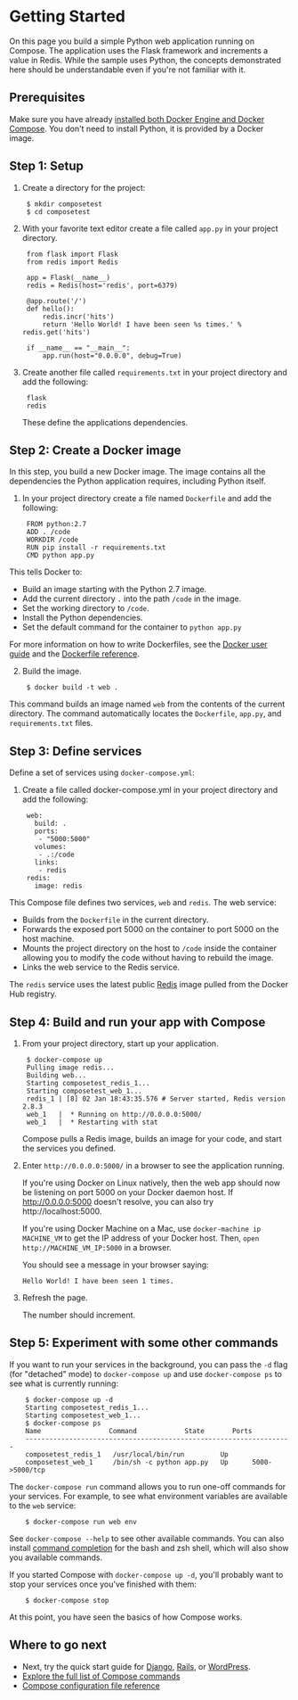 <!--[metadata]>
+++
title = "Getting Started"
description = "Getting started with Docker Compose"
keywords = ["documentation, docs,  docker, compose, orchestration, containers"]
[menu.main]
parent="workw_compose"
weight=-85
+++
<![end-metadata]-->


# Getting Started

On this page you build a simple Python web application running on Compose. The
application uses the Flask framework and increments a value in Redis. While the
sample uses Python, the concepts demonstrated here should be understandable even
if you're not familiar with it.

## Prerequisites

Make sure you have already
[installed both Docker Engine and Docker Compose](install.md). You
don't need to install Python, it is provided by a Docker image.

## Step 1: Setup

1. Create a directory for the project:

        $ mkdir composetest
        $ cd composetest

2. With your favorite text editor create a file called `app.py` in your project
   directory.

        from flask import Flask
        from redis import Redis

        app = Flask(__name__)
        redis = Redis(host='redis', port=6379)

        @app.route('/')
        def hello():
            redis.incr('hits')
            return 'Hello World! I have been seen %s times.' % redis.get('hits')

        if __name__ == "__main__":
            app.run(host="0.0.0.0", debug=True)

3. Create another file called `requirements.txt` in your project directory and
   add the following:

        flask
        redis

   These define the applications dependencies.

## Step 2: Create a Docker image

In this step, you build a new Docker image. The image contains all the
dependencies the Python application requires, including Python itself.

1. In your project directory create a file named `Dockerfile` and add the
   following:

        FROM python:2.7
        ADD . /code
        WORKDIR /code
        RUN pip install -r requirements.txt
        CMD python app.py

  This tells Docker to:

  * Build an image starting with the Python 2.7 image.
  * Add the current directory `.` into the path `/code` in the image.
  * Set the working directory to `/code`.
  * Install the Python dependencies.
  * Set the default command for the container to `python app.py`

  For more information on how to write Dockerfiles, see the [Docker user guide](https://docs.docker.com/engine/userguide/dockerimages/#building-an-image-from-a-dockerfile) and the [Dockerfile reference](http://docs.docker.com/reference/builder/).

2. Build the image.

        $ docker build -t web .

  This command builds an image named `web` from the contents of the current
  directory. The command automatically locates the `Dockerfile`, `app.py`, and
  `requirements.txt` files.


## Step 3: Define services

Define a set of services using `docker-compose.yml`:

1. Create a file called docker-compose.yml in your project directory and add
   the following:

        web:
          build: .
          ports:
           - "5000:5000"
          volumes:
           - .:/code
          links:
           - redis
        redis:
          image: redis

This Compose file defines two services, `web` and `redis`. The web service:

* Builds from the `Dockerfile` in the current directory.
* Forwards the exposed port 5000 on the container to port 5000 on the host machine.
* Mounts the project directory on the host to `/code` inside the container allowing you to modify the code without having to rebuild the image.
* Links the web service to the Redis service.

The `redis` service uses the latest public [Redis](https://registry.hub.docker.com/_/redis/) image pulled from the Docker Hub registry.

## Step 4: Build and run your app with Compose

1. From your project directory, start up your application.

        $ docker-compose up
        Pulling image redis...
        Building web...
        Starting composetest_redis_1...
        Starting composetest_web_1...
        redis_1 | [8] 02 Jan 18:43:35.576 # Server started, Redis version 2.8.3
        web_1   |  * Running on http://0.0.0.0:5000/
        web_1   |  * Restarting with stat

   Compose pulls a Redis image, builds an image for your code, and start the
   services you defined.

2. Enter `http://0.0.0.0:5000/` in a browser to see the application running.

   If you're using Docker on Linux natively, then the web app should now be
   listening on port 5000 on your Docker daemon host. If http://0.0.0.0:5000
   doesn't resolve, you can also try http://localhost:5000.

   If you're using Docker Machine on a Mac, use `docker-machine ip MACHINE_VM` to get
   the IP address of your Docker host. Then, `open http://MACHINE_VM_IP:5000` in a
   browser.

   You should see a message in your browser saying:

   `Hello World! I have been seen 1 times.`

3. Refresh the page.

   The number should increment.

## Step 5: Experiment with some other commands

If you want to run your services in the background, you can pass the `-d` flag
(for "detached" mode) to `docker-compose up` and use `docker-compose ps` to
see what is currently running:

        $ docker-compose up -d
        Starting composetest_redis_1...
        Starting composetest_web_1...
        $ docker-compose ps
        Name                 Command            State       Ports
        -------------------------------------------------------------------
        composetest_redis_1   /usr/local/bin/run         Up
        composetest_web_1     /bin/sh -c python app.py   Up      5000->5000/tcp

The `docker-compose run` command allows you to run one-off commands for your
services. For example, to see what environment variables are available to the
`web` service:

        $ docker-compose run web env

See `docker-compose --help` to see other available commands. You can also install [command completion](completion.md) for the bash and zsh shell, which will also show you available commands.

If you started Compose with `docker-compose up -d`, you'll probably want to stop
your services once you've finished with them:

        $ docker-compose stop

At this point, you have seen the basics of how Compose works.


## Where to go next

- Next, try the quick start guide for [Django](django.md),
  [Rails](rails.md), or [WordPress](wordpress.md).
- [Explore the full list of Compose commands](./reference/index.md)
- [Compose configuration file reference](compose-file.md)
